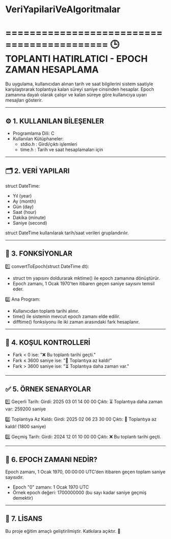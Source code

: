 # VeriYapilariVeAlgoritmalar

===========================================
🕒 TOPLANTI HATIRLATICI - EPOCH ZAMAN HESAPLAMA
===========================================

Bu uygulama, kullanıcıdan alınan tarih ve saat bilgilerini sistem saatiyle karşılaştırarak 
toplantıya kalan süreyi saniye cinsinden hesaplar. Epoch zamanına dayalı olarak çalışır 
ve kalan süreye göre kullanıcıya uyarı mesajları gösterir.

-------------------------------
⚙️ 1. KULLANILAN BİLEŞENLER
-------------------------------
- Programlama Dili: C
- Kullanılan Kütüphaneler:
  - stdio.h  : Girdi/çıktı işlemleri
  - time.h   : Tarih ve saat hesaplamaları için

-------------------------------
🗂️ 2. VERİ YAPILARI
-------------------------------
struct DateTime:
  - Yıl (year)
  - Ay (month)
  - Gün (day)
  - Saat (hour)
  - Dakika (minute)
  - Saniye (second)

struct DateTime kullanılarak tarih/saat verileri gruplandırılır.

-------------------------------
📌 3. FONKSİYONLAR
-------------------------------
1️⃣ convertToEpoch(struct DateTime dt):
   - struct tm yapısını doldurarak mktime() ile epoch zamanına dönüştürür.
   - Epoch zamanı, 1 Ocak 1970'ten itibaren geçen saniye sayısını temsil eder.

2️⃣ Ana Program:
   - Kullanıcıdan toplantı tarihi alınır.
   - time() ile sistemin mevcut epoch zamanı elde edilir.
   - difftime() fonksiyonu ile iki zaman arasındaki fark hesaplanır.

-------------------------------
🚦 4. KOŞUL KONTROLLERİ
-------------------------------
- Fark < 0 ise: "❌ Bu toplantı tarihi geçti."
- Fark ≤ 3600 saniye ise: "🚨 Toplantıya az kaldı!"
- Fark > 3600 saniye ise: "⏳ Toplantıya daha zaman var."

-------------------------------
✅ 5. ÖRNEK SENARYOLAR
-------------------------------
1️⃣ Geçerli Tarih:
   Girdi: 2025 03 01 14 00 00
   Çıktı: ⏳ Toplantıya daha zaman var: 259200 saniye

2️⃣ Toplantıya Az Kaldı:
   Girdi: 2025 02 06 23 30 00
   Çıktı: 🚨 Toplantıya az kaldı! (1800 saniye)

3️⃣ Geçmiş Tarih:
   Girdi: 2024 12 01 10 00 00
   Çıktı: ❌ Bu toplantı tarihi geçti.

-------------------------------
📖 6. EPOCH ZAMANI NEDİR?
-------------------------------
Epoch zamanı, 1 Ocak 1970, 00:00:00 UTC’den itibaren geçen toplam saniye sayısıdır.
- Epoch "0" zamanı: 1 Ocak 1970 UTC
- Örnek epoch değeri: 1700000000 (bu sayı kadar saniye geçmiş demektir)

-------------------------------
📜 7. LİSANS
-------------------------------
Bu proje eğitim amaçlı geliştirilmiştir. Katkılara açıktır. 🚀
